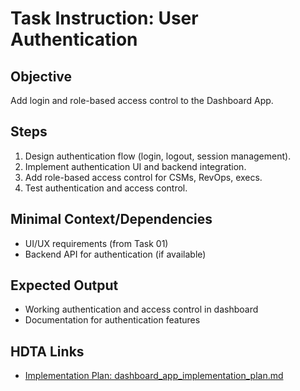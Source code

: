 # Task Instruction: User Authentication

## Objective
Add login and role-based access control to the Dashboard App.

## Steps
1. Design authentication flow (login, logout, session management).
2. Implement authentication UI and backend integration.
3. Add role-based access control for CSMs, RevOps, execs.
4. Test authentication and access control.

## Minimal Context/Dependencies
- UI/UX requirements (from Task 01)
- Backend API for authentication (if available)

## Expected Output
- Working authentication and access control in dashboard
- Documentation for authentication features

## HDTA Links
- [Implementation Plan: dashboard_app_implementation_plan.md](dashboard_app_implementation_plan.md)
